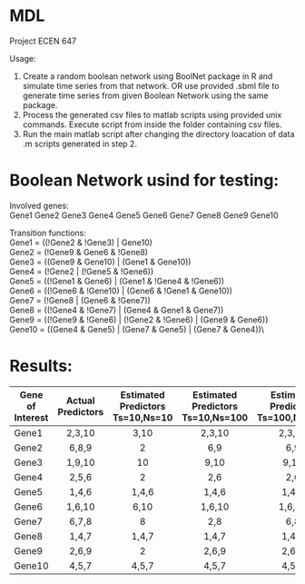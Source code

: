 # MDL
Project ECEN 647

Usage:
1. Create a random boolean network using BoolNet package in R and simulate time series from that network. OR use provided .sbml file to generate time series from given Boolean Network using the same package.
2. Process the generated csv files to matlab scripts using provided unix commands. Execute script from inside the folder containing csv files.
3. Run the main matlab script after changing the directory loacation of data .m scripts generated in step 2.

# Boolean Network usind for testing:

 Involved genes:\
   Gene1 Gene2 Gene3 Gene4 Gene5 Gene6 Gene7 Gene8 Gene9 Gene10
 
 Transition functions:\
 Gene1 = ((!Gene2 & !Gene3) | Gene10)\
 Gene2 = (!Gene9 & Gene6 & !Gene8)\
 Gene3 = ((Gene9 & Gene10) | (Gene1 & Gene10))\
 Gene4 = (!Gene2 | (!Gene5 & !Gene6))\
 Gene5 = ((!Gene1 & Gene6) | (Gene1 & !Gene4 & !Gene6))\
 Gene6 = ((!Gene6 & !Gene10) | (Gene6 & !Gene1 & Gene10))\
 Gene7 = (!Gene8 | (Gene6 & !Gene7))\
 Gene8 = ((!Gene4 & !Gene7) | (Gene4 & Gene1 & Gene7))\
 Gene9 = ((!Gene9 & !Gene6) | (!Gene2 & !Gene6) | (Gene9 & Gene6))\
 Gene10 = ((Gene4 & Gene5) | (Gene7 & Gene5) | (Gene7 & Gene4))\

# Results:

|Gene of Interest|Actual Predictors|Estimated Predictors Ts=10,Ns=10|Estimated Predictors Ts=10,Ns=100|Estimated Predictors Ts=100,Ns=100|Estimated Predictors Ts=100,Ns=1000|
| -------------- |:---------------:| :-----------------------------:| :------------------------------:|:------------------------------:|:------------------------------:|
|Gene1           |2,3,10           |3,10|2,3,10|2,3,10|
|Gene2           |6,8,9            |2|6,9|6,9|
|Gene3           |1,9,10           |10|9,10|9,10|
|Gene4           |2,5,6            |2|2,6|2,6|
|Gene5           |1,4,6            |1,4,6|1,4,6|1,4,6|
|Gene6           |1,6,10           |6,10|1,6,10|1,6,10|
|Gene7           |6,7,8            |8|2,8|6,8|
|Gene8           |1,4,7            |1,4,7|1,4,7|1,4,7|
|Gene9           |2,6,9            |2|2,6,9|2,6,9|
|Gene10          |4,5,7            |4,5,7|4,5,7|4,5,7|
